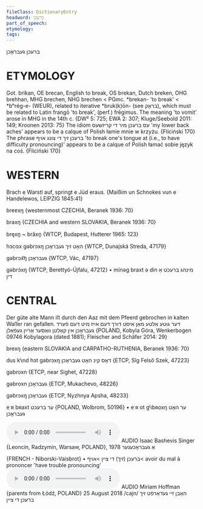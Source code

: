 ```yaml
---
fileClass: DictionaryEntry
headword: ברעכן
part_of_speech: 
etymology: 
tags: 
---
```

ברעכן
געבראָכן

ETYMOLOGY
===========
Got. brikan, OE brecan, English to break, OS brekan, Dutch breken, OHG brehhan, MHG brechen, NHG brechen < PGmc. *brekan- 'to break' < *bʰrég-e- (WEUR), related to iterative *bruk(k)ōn- (see בראָק), which must be related to Latin frangō 'to break', (perf.) frēgimus.
The meaning 'to vomit' arose in MHG in the 14th c.
{DW² 5: 725; EWA 2: 307; Kluge/Seebold 2011: 149; Kroonen 2013: 75}
The idiom עס ברעכן מיר די קריזשעס 'my lower back aches' appears to be a calque of Polish łamie mnie w krzyżu.
{Fliciński 170}
The phrase ברעכן זיך די צונג אויף 'to break one's tongue at (i.e., to have difficulty pronouncing)' appears to be a calque of Polish łamać sobie język na coś. 
{Fliciński 170}

WESTERN
========

Brach e Warstl auf, springt e Jüd eraus.
{Maißim un Schnokes vun e Handelewos, LEIPZIG 1845:41}

breɐxŋ {westernmost CZECHIA, Beranek 1936: 70}

braxŋ {CZECHIA and western SLOVAKIA, Beranek 1936: 70}

bręxn̥ ~ brăxn̥ {WTCP, Budapest, Hutterer 1965: 123}

hɔcαx gəbrɔxŋ האָט זיך געבראָכן {WTCP, Dunajská Streda, 47179}

gəbrɔx͡ŋ געבראָכן {WTCP, Vác, 47197}

gəbrɔ́xŋ {WTCP, Berettyó-Újfalu, 47212}
	•	mɩ́nəg braxt ə din מינהג ברעכט אַ דין 

CENTRAL
========

Der güte alte Mann iſt durch den Aaz mit dem Pfeerd gebrochen in kalten Waſſer ran gefallen. דער גוטע אַלטע מאַן איסט דורך דעם אײַז מיט דעם פֿערד געבראָכן אין קאַלטן וואַסער אַרײַן געפֿאַלן {POLAND, Kobyla Góra, Wenkerbogen 09746 Kobylagora (dated 1881); Fleischer and Schäfer 2014: 29}

brexŋ {eastern SLOVAKIA and CARPATHO-RUTHENIA, Beranek 1936: 70}

dus kʲɩnd hɔt gəbrɔxŋ דאָס קינ האָט געבראָכן {ETCP, Sîg Felső Szek, 47223}

gəbroxn {ETCP, near Sighet, 47228}

gəbroxn געבראָכן {ETCP, Mukachevo, 48226}

gəbrɔxŋ געבראָכן {ETCP, Nyzhnya Apsha, 48233}

eˑʀ bʀaxt ער ברעכט {POLAND, Wolbrom, 50196}
	•	eˑʀ ot gʲɩbʀoxŋ ער האָט געבראָכן

<audio controls src="https://ia801503.us.archive.org/5/items/BashevisLexicon/AGebrokhener-IsaacBashevisSinger1978.mp3"></audio>
AUDIO Isaac Bashevis Singer {Leoncin, Radzymin, Warsaw, POLAND}, 1978
אַ געבראָכענער

{FRENCH - Niborski-Vaisbrot}
• ברעכן‏ (זיך‏) די ציין‏ >אויף‏<	avoir du mal à prononcer
'have trouble pronouncing'
<audio controls src="https://ia801508.us.archive.org/11/items/MiriamHoffman/Miriam%20Hoffman%2025%20August%202018%20-%20hobn%20zey%20gedarft%20zikh%20brekhn%20di%20tseyn.mp3"></audio>
AUDIO Miriam Hoffman {parents from Łódź, POLAND} 25 August 2018
/cajn/
האָבן זיי געדאַרפֿט זיך ברעכן די ציין
